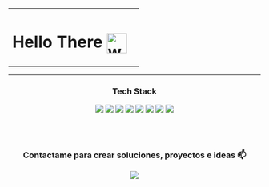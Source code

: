 <div align="center">

<table>
  <tr>
    <td>
      <h1>
        Hello There
        <img src="https://github.com/jmanueltorress/folderweb/blob/main/images/waving-hand-not%20bg.gif" alt="wave gif" width="40" height="40" style="vertical-align: middle;" />
      </h1>
    </td>
    <td>
    <!-- <img src="https://profile-counter.glitch.me/{jmanueltorress}/count.svg" alt="contador de visitas" />  -->
    </td>
  </tr>
</table>

---

### Tech Stack

<p align="center">
  <img src="https://img.shields.io/badge/HTML5-%23E34F26.svg?&style=for-the-badge&logo=html5&logoColor=white" />
  <img src="https://img.shields.io/badge/CSS3-%231572B6.svg?&style=for-the-badge&logo=css3&logoColor=white" />
  <img src="https://img.shields.io/badge/JavaScript-%23F7DF1E.svg?&style=for-the-badge&logo=javascript&logoColor=black" />
  <img src="https://img.shields.io/badge/Vue.js-%2335495e.svg?&style=for-the-badge&logo=vue.js&logoColor=%234FC08D" />
  <img src="https://img.shields.io/badge/Node.js-%23339933.svg?&style=for-the-badge&logo=nodedotjs&logoColor=white" />
  <img src="https://img.shields.io/badge/MySQL-%2300f.svg?&style=for-the-badge&logo=mysql&logoColor=white" />
  <img src="https://img.shields.io/badge/Git-%23F05033.svg?&style=for-the-badge&logo=git&logoColor=white" />
  <img src="https://img.shields.io/badge/GitHub-%23121011.svg?&style=for-the-badge&logo=github&logoColor=white" />
</p>
<br />
<br />
<h3>Contactame para crear soluciones, proyectos e ideas 📫</h3>

<p align="center">
  <a href="https://www.linkedin.com/in/juanmanuel-ts/">
    <img src="https://img.shields.io/badge/linkedin-%230077B5.svg?&style=for-the-badge&logo=linkedin&logoColor=white" />
  </a>
</p>

</div>

